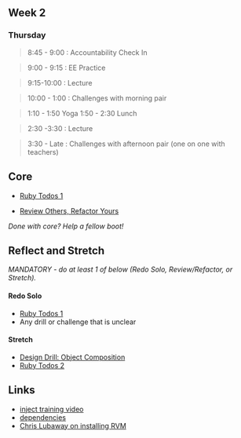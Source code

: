 ## Week 2

### Thursday

> 8:45 - 9:00 : Accountability Check In

> 9:00 - 9:15 : EE Practice

> 9:15-10:00 : Lecture 

> 10:00 - 1:00 : Challenges with morning pair 

> 1:10 - 1:50 Yoga
> 1:50 - 2:30 Lunch

> 2:30 -3:30 : Lecture

> 3:30 - Late : Challenges with afternoon pair (one on one with teachers)

## Core

- [Ruby Todos 1](https://github.com/sea-lions-2014/ruby-todos-1-0-core-features-challenge)

- [Review Others, Refactor Yours](https://github.com/sea-lions-2014/review-others-refactor-yours-week-2-challenge)

*Done with core? Help a fellow boot!*

## Reflect and Stretch

*MANDATORY - do at least 1 of below (Redo Solo, Review/Refactor, or Stretch).*

#### Redo Solo

- [Ruby Todos 1](https://github.com/sea-lions-2014/ruby-todos-1-0-core-features-challenge)
- Any drill or challenge that is unclear 

#### Stretch

- [Design Drill: Object Composition](https://github.com/sea-lions-2014/design-drill-object-composition-challenge)
- [Ruby Todos 2](https://github.com/sea-lions-2014/ruby-todos-2-0-additional-features-challenge)

## Links

- [inject training video](http://flavorite.tumblr.com/post/33774572841/ruby-inject)
- [dependencies](https://gist.github.com/abinoda/a3728f013e81db9e9e80)
- [Chris Lubaway on installing RVM](http://talks.devbootcamp.com/installing-rvm)